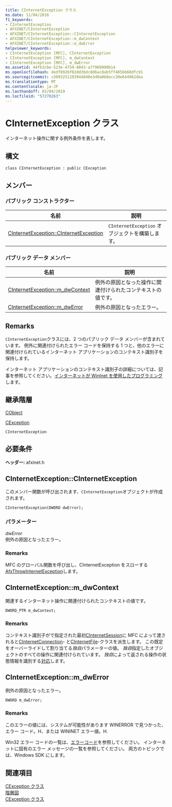```yaml
---
title: CInternetException クラス
ms.date: 11/04/2016
f1_keywords:
- CInternetException
- AFXINET/CInternetException
- AFXINET/CInternetException::CInternetException
- AFXINET/CInternetException::m_dwContext
- AFXINET/CInternetException::m_dwError
helpviewer_keywords:
- CInternetException [MFC], CInternetException
- CInternetException [MFC], m_dwContext
- CInternetException [MFC], m_dwError
ms.assetid: 44fb3cbe-523e-4754-8843-a77909990b14
ms.openlocfilehash: dedf8926f02dd36dc8d6ac8ab5ff4056b60dfc91
ms.sourcegitcommit: c3093251193944840e3d0a068ecc30e6449624ba
ms.translationtype: MT
ms.contentlocale: ja-JP
ms.lasthandoff: 03/04/2019
ms.locfileid: "57270263"
---
```

# <a name="cinternetexception-class"></a>CInternetException クラス

インターネット操作に関する例外条件を表します。

## <a name="syntax"></a>構文

```
class CInternetException : public CException
```

## <a name="members"></a>メンバー

### <a name="public-constructors"></a>パブリック コンストラクター

|名前|説明|
|----------|-----------------|
|[CInternetException::CInternetException](#cinternetexception)|`CInternetException` オブジェクトを構築します。|

### <a name="public-data-members"></a>パブリック データ メンバー

|名前|説明|
|----------|-----------------|
|[CInternetException::m_dwContext](#m_dwcontext)|例外の原因となった操作に関連付けられたコンテキストの値です。|
|[CInternetException::m_dwError](#m_dwerror)|例外の原因となったエラー。|

## <a name="remarks"></a>Remarks

`CInternetException`クラスには、2 つのパブリック データ メンバーが含まれています。 例外に関連付けられたエラー コードを保持する 1 つと、他のエラーに関連付けられているインターネット アプリケーションのコンテキスト識別子を保持します。

インターネット アプリケーションのコンテキスト識別子の詳細については、記事を参照してください。[インターネットが WinInet を使用したプログラミング](../../mfc/win32-internet-extensions-wininet.md)します。

## <a name="inheritance-hierarchy"></a>継承階層

[CObject](../../mfc/reference/cobject-class.md)

[CException](../../mfc/reference/cexception-class.md)

`CInternetException`

## <a name="requirements"></a>必要条件

**ヘッダー:** afxinet.h

##  <a name="cinternetexception"></a>  CInternetException::CInternetException

このメンバー関数が呼び出されます、`CInternetException`オブジェクトが作成されます。

```
CInternetException(DWORD dwError);
```

### <a name="parameters"></a>パラメーター

*dwError*<br/>
例外の原因となったエラー。

### <a name="remarks"></a>Remarks

MFC のグローバル関数を呼び出し、CInternetException をスローする[AfxThrowInternetException](internet-url-parsing-globals.md#afxthrowinternetexception)します。

##  <a name="m_dwcontext"></a>  CInternetException::m_dwContext

関連するインターネット操作に関連付けられたコンテキストの値です。

```
DWORD_PTR m_dwContext;
```

### <a name="remarks"></a>Remarks

コンテキスト識別子がで指定された最初[CInternetSession](../../mfc/reference/cinternetsession-class.md)に MFC によって渡されると[CInternetConnection](../../mfc/reference/cinternetconnection-class.md)- と[CInternetFile](../../mfc/reference/cinternetfile-class.md)-クラスを派生します。 この既定をオーバーライドして割り当てる*独自*パラメーターの値。 *独自*指定したオブジェクトのすべての操作に関連付けられています。 *独自*によって返される操作の状態情報を識別する[対応](../../mfc/reference/cinternetsession-class.md#onstatuscallback)します。

##  <a name="m_dwerror"></a>  CInternetException::m_dwError

例外の原因となったエラー。

```
DWORD m_dwError;
```

### <a name="remarks"></a>Remarks

このエラーの値には、システムが可能性があります WINERROR で見つかった、エラー コード。H、または WININET エラー値。H.

Win32 エラー コードの一覧は、[エラーコード](/windows/desktop/Debug/system-error-codes)を参照してください。 インターネットに固有のエラー メッセージの一覧を参照してください。 両方のトピックでは、Windows SDK にします。

## <a name="see-also"></a>関連項目

[CException クラス](../../mfc/reference/cexception-class.md)<br/>
[階層図](../../mfc/hierarchy-chart.md)<br/>
[CException クラス](../../mfc/reference/cexception-class.md)
